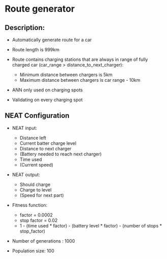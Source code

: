 # Route generator

## Description:
- Automatically generate route for a car
- Route length is 999km
- Route contains charging stations that are always in range of fully charged car (car_range > distance_to_next_charger):

  - Minimum distance between chargers is 5km
  - Maximum distance between chargers is car range - 10km
- ANN only used on charging spots
- Validating on every charging spot

## NEAT Configuration
- NEAT input:
  - Distance left
  - Current batter charge level
  - Distance to next charger
  - (Battery needed to reach next charger)
  - Time used
  - (Current speed)


- NEAT output:
  - Should charge
  - Charge to level
  - (Speed for next part)


- Fitness function:
  - factor = 0.0002
  - stop factor = 0.02
  - 1 - (time used * factor) - (battery level * factor) - (number of stops * stop_factor)


- Number of generations : 1000
- Population size: 100